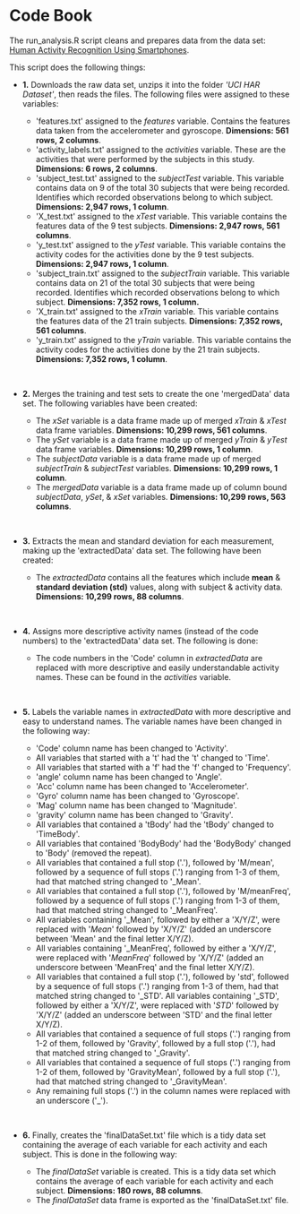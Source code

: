 
# **Code Book**

The run_analysis.R script cleans and prepares data from the data set: [Human Activity Recognition Using Smartphones](https://archive.ics.uci.edu/ml/datasets/human+activity+recognition+using+smartphones#).

This script does the following things:

* **1.** Downloads the raw data set, unzips it into the folder *'UCI HAR Dataset'*, then reads the files. The following files were assigned to these variables:
  * 'features.txt' assigned to the *features* variable. Contains the features data taken from the accelerometer and gyroscope. **Dimensions: 561 rows, 2 columns**.
  * 'activity_labels.txt' assigned to the *activities* variable. These are the activities that were performed by the subjects in this study. **Dimensions: 6 rows, 2 columns**.
  * 'subject_test.txt' assigned to the *subjectTest* variable. This variable contains data on 9 of the total 30 subjects that were being recorded. Identifies which recorded observations belong to which subject. **Dimensions: 2,947 rows, 1 column**.
  * 'X_test.txt' assigned to the *xTest* variable. This variable contains the features data of the 9 test subjects. **Dimensions: 2,947 rows, 561 columns**.
  * 'y_test.txt' assigned to the *yTest* variable. This variable contains the activity codes for the activities done by the 9 test subjects. **Dimensions: 2,947 rows, 1 column**.
  * 'subject_train.txt' assigned to the *subjectTrain* variable. This variable contains data on 21 of the total 30 subjects that were being recorded. Identifies which recorded observations belong to which subject. **Dimensions: 7,352 rows, 1 column.**
  * 'X_train.txt' assigned to the *xTrain* variable. This variable contains the features data of the 21 train subjects. **Dimensions: 7,352 rows, 561 columns**.
  * 'y_train.txt' assigned to the *yTrain* variable. This variable contains the activity codes for the activities done by the 21 train subjects. **Dimensions: 7,352 rows, 1 column**.
  <p>&nbsp;</p>
  
* **2.** Merges the training and test sets to create the one 'mergedData' data set. The following variables have been created:
  * The *xSet* variable is a data frame made up of merged *xTrain* & *xTest* data frame variables. **Dimensions: 10,299 rows, 561 columns**.
  * The *ySet* variable is a data frame made up of merged *yTrain* & *yTest* data frame variables. **Dimensions: 10,299 rows, 1 column**.
  * The *subjectData* variable is a data frame made up of merged *subjectTrain* & *subjectTest* variables. **Dimensions: 10,299 rows, 1 column**.
  * The *mergedData* variable is a data frame made up of column bound *subjectData*, *ySet*, & *xSet* variables. **Dimensions: 10,299 rows, 563 columns**.
  <p>&nbsp;</p>

* **3.** Extracts the mean and standard deviation for each measurement, making up the 'extractedData' data set. The following have been created:
  * The *extractedData* contains all the features which include **mean** & **standard deviation (std)** values, along with subject & activity data. **Dimensions: 10,299 rows, 88 columns**.
  <p>&nbsp;</p>

* **4.** Assigns more descriptive activity names (instead of the code numbers) to the 'extractedData' data set. The following is done:
  * The code numbers in the 'Code' column in *extractedData* are replaced with more descriptive and easily understandable activity names. These can be found in the *activities* variable.
  <p>&nbsp;</p>

* **5.** Labels the variable names in *extractedData* with more descriptive and easy to understand names. The variable names have been changed in the following way:
  * 'Code' column name has been changed to 'Activity'.
  * All variables that started with a 't' had the 't' changed to 'Time'.
  * All variables that started with a 'f' had the 'f' changed to 'Frequency'.
  * 'angle' column name has been changed to 'Angle'.
  * 'Acc' column name has been changed to 'Accelerometer'.
  * 'Gyro' column name has been changed to 'Gyroscope'.
  * 'Mag' column name has been changed to 'Magnitude'.
  * 'gravity' column name has been changed to 'Gravity'.
  * All variables that contained a 'tBody' had the 'tBody' changed to 'TimeBody'.
  * All variables that contained 'BodyBody' had the 'BodyBody' changed to 'Body' (removed the repeat).
  * All variables that contained a full stop ('.'), followed by 'M/mean', followed by a sequence of full stops ('.') ranging from 1-3 of them, had that matched string changed to '_Mean'.
  * All variables that contained a full stop ('.'), followed by 'M/meanFreq', followed by a sequence of full stops ('.') ranging from 1-3 of them, had that matched string changed to '_MeanFreq'.
  * All variables containing '_Mean', followed by either a 'X/Y/Z', were replaced with '_Mean_' followed by 'X/Y/Z' (added an underscore between 'Mean' and the final letter X/Y/Z).
  * All variables containing '_MeanFreq', followed by either a 'X/Y/Z', were replaced with '_MeanFreq_' followed by 'X/Y/Z' (added an underscore between 'MeanFreq' and the final letter X/Y/Z).
  * All variables that contained a full stop ('.'), followed by 'std', followed by a sequence of full stops ('.') ranging from 1-3 of them, had that matched string changed to '_STD'.
  All variables containing '_STD', followed by either a 'X/Y/Z', were replaced with '_STD_' followed by 'X/Y/Z' (added an underscore between 'STD' and the final letter X/Y/Z).
  * All variables that contained a sequence of full stops ('.') ranging from 1-2 of them, followed by 'Gravity', followed by a full stop ('.'), had that matched string changed to '_Gravity'.
  * All variables that contained a sequence of full stops ('.') ranging from 1-2 of them, followed by 'GravityMean', followed by a full stop ('.'), had that matched string changed to '_GravityMean'.
  * Any remaining full stops ('.') in the column names were replaced with an underscore ('_').
  <p>&nbsp;</p>

* **6.** Finally, creates the 'finalDataSet.txt' file which is a tidy data set containing the average of each variable for each activity and each subject. This is done in the following way:
  * The *finalDataSet* variable is created. This is a tidy data set which contains the average of each variable for each activity and each subject. **Dimensions: 180 rows, 88 columns**.
  * The *finalDataSet* data frame is exported as the 'finalDataSet.txt' file.
  <p>&nbsp;</p>


